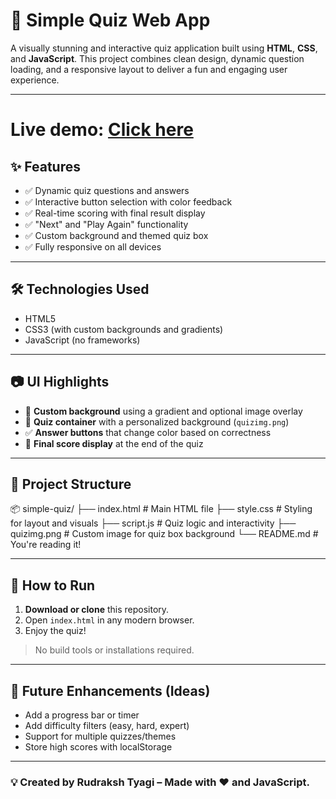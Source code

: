 # 🚀 Simple Quiz Web App

A visually stunning and interactive quiz application built using **HTML**, **CSS**, and **JavaScript**. This project combines clean design, dynamic question loading, and a responsive layout to deliver a fun and engaging user experience.


---
# Live demo: [Click here](https://rudraksh07.github.io/simple-quiz/)
## ✨ Features

- ✅ Dynamic quiz questions and answers
- ✅ Interactive button selection with color feedback
- ✅ Real-time scoring with final result display
- ✅ "Next" and "Play Again" functionality
- ✅ Custom background and themed quiz box
- ✅ Fully responsive on all devices

---

## 🛠️ Technologies Used

- HTML5
- CSS3 (with custom backgrounds and gradients)
- JavaScript (no frameworks)

---

## 📷 UI Highlights

- 🎨 **Custom background** using a gradient and optional image overlay
- 💠 **Quiz container** with a personalized background (`quizimg.png`)
- ✅ **Answer buttons** that change color based on correctness
- 💬 **Final score display** at the end of the quiz

---

## 📁 Project Structure

📦 simple-quiz/
├── index.html # Main HTML file
├── style.css # Styling for layout and visuals
├── script.js # Quiz logic and interactivity
├── quizimg.png # Custom image for quiz box background
└── README.md # You're reading it!

---

## 🚦 How to Run

1. **Download or clone** this repository.
2. Open `index.html` in any modern browser.
3. Enjoy the quiz!

> No build tools or installations required.

---

## 🧠 Future Enhancements (Ideas)

- Add a progress bar or timer
- Add difficulty filters (easy, hard, expert)
- Support for multiple quizzes/themes
- Store high scores with localStorage

---

### 💡 Created by Rudraksh  Tyagi – Made with ❤️ and JavaScript.